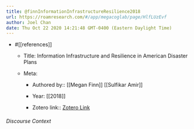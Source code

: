 ```yaml
---
title: @finnInformationInfrastructureResilience2018
url: https://roamresearch.com/#/app/megacoglab/page/HlfLUzEvf
author: Joel Chan
date: Thu Oct 22 2020 14:21:48 GMT-0400 (Eastern Daylight Time)
---
```


- #[[references]]

    - Title: Information Infrastructure and Resilience in American Disaster Plans

    - Meta:

        - Authored by:: [[Megan Finn]] [[Sulfikar Amir]]

        - Year: [[2018]]

        - Zotero link:: [Zotero Link](zotero://select/items/1_W2PM8CEA)

###### Discourse Context


